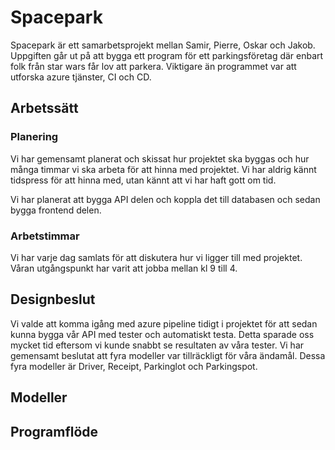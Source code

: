# Spacepark

Spacepark är ett samarbetsprojekt mellan Samir, Pierre, Oskar och Jakob. Uppgiften går ut på att bygga ett program för ett parkingsföretag där enbart folk från star wars får lov att parkera. Viktigare än programmet var att utforska azure tjänster, CI och CD. 

## Arbetssätt

### Planering

Vi har gemensamt planerat och skissat hur projektet ska byggas och hur många timmar vi ska arbeta för att hinna med projektet. Vi har aldrig kännt tidspress för att hinna med, utan kännt att vi har haft gott om tid. 

Vi har planerat att bygga API delen och koppla det till databasen och sedan bygga frontend delen.  

### Arbetstimmar  

Vi har varje dag samlats för att diskutera hur vi ligger till med projektet. Våran utgångspunkt har varit att jobba mellan kl 9 till 4. 



## Designbeslut

Vi valde att komma igång med azure pipeline tidigt i projektet för att sedan kunna bygga vår API med tester och automatiskt testa. Detta sparade oss mycket tid eftersom vi kunde snabbt se resultaten av våra tester. Vi har gemensamt beslutat att fyra modeller var tillräckligt för våra ändamål. Dessa fyra modeller är Driver, Receipt, Parkinglot och Parkingspot. 

## Modeller







## Programflöde

 